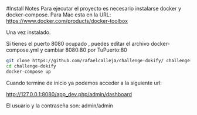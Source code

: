#Install Notes
Para ejecutar el proyecto es necesario instalarse docker y docker-compose.
Para Mac esta en la URL: https://www.docker.com/products/docker-toolbox

Una vez instalado.

Si tienes el puerto 8080 ocupado , puedes editar el archivo docker-compose.yml y cambiar 8080:80 por TuPuerto:80

```bash
git clone https://github.com/rafaelcalleja/challenge-dokify/ challenge-dokify
cd challenge-dokify
docker-compose up
```

Cuando termine de inicio ya podemos acceder a la siguiente url:

http://127.0.0.1:8080/app_dev.php/admin/dashboard

El usuario y la contraseña son:
admin/admin
